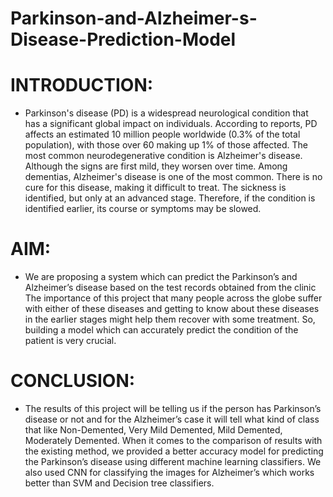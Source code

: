 # Parkinson-and-Alzheimer-s-Disease-Prediction-Model
# INTRODUCTION:
- Parkinson's disease (PD) is a widespread neurological condition that has a significant global
impact on individuals. According to reports, PD affects an estimated 10 million people
worldwide (0.3% of the total population), with those over 60 making up 1% of those affected.
The most common neurodegenerative condition is Alzheimer's disease. Although the signs are
first mild, they worsen over time. Among dementias, Alzheimer's disease is one of the most
common. There is no cure for this disease, making it difficult to treat. The sickness is identified,
but only at an advanced stage. Therefore, if the condition is identified earlier, its course or
symptoms may be slowed.

# AIM:
- We are proposing a system which can predict the Parkinson’s and Alzheimer’s disease based
on the test records obtained from the clinic
The importance of this project that many people across the globe suffer with either of these
diseases and getting to know about these diseases in the earlier stages might help them recover
with some treatment. So, building a model which can accurately predict the condition of the
patient is very crucial.

# CONCLUSION:
- The results of this project will be telling us if the person has Parkinson’s disease or not and for
the Alzheimer’s case it will tell what kind of class that like Non-Demented, Very Mild
Demented, Mild Demented, Moderately Demented.
When it comes to the comparison of results with the existing method, we provided a better
accuracy model for predicting the Parkinson’s disease using different machine learning
classifiers. We also used CNN for classifying the images for Alzheimer’s which works better
than SVM and Decision tree classifiers.
